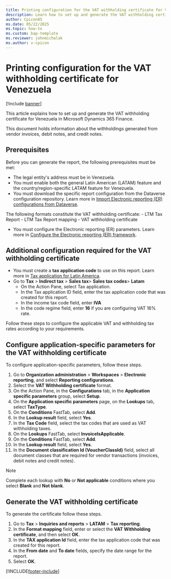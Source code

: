 ```yaml
---
title: Printing configuration for the VAT withholding certificate for Venezuela
description: Learn how to set up and generate the VAT withholding certificate for Venezuela.
author: Cpicon85
ms.date: 05/22/2025
ms.topic: how-to
ms.custom: bap-template
ms.reviewer: johnmichalak
ms.author: v-cpicon
---
```


# Printing configuration for the VAT withholding certificate for Venezuela

[!include [banner](../../includes/banner.md)]

This article explains how to set up and generate the VAT withholding certificate for Venezuela in Microsoft Dynamics 365 Finance.

This document holds information about the withholdings generated from vendor invoices, debit notes, and credit notes.

## Prerequisites

Before you can generate the report, the following prerequisites must be met:

- The legal entity's address must be in Venezuela.
- You must enable both the general Latin American (LATAM) feature and the country/region-specific LATAM feature for Venezuela.
- You must download the specific report configuration from the Dataverse configuration repository. Learn more in [Import Electronic reporting (ER) configurations from Dataverse](../global/workspace/gsw-import-er-config-dataverse.md).

The following formats constitute the VAT withholding certificate:
    - LTM Tax Report
    - LTM Tax Report mapping
    - VAT withholding certificate
   
- You must configure the Electronic reporting (ER) parameters. Learn more in [Configure the Electronic reporting (ER) framework](../../../fin-ops-core/dev-itpro/analytics/electronic-reporting-er-configure-parameters.md).

## Additional configuration required for the VAT withholding certificate

- You must create a **tax application code** to use on this report. Learn more in [Tax application for Latin America](ltm-core-tax-application.md).
- Go to **Tax** \> **Indirect tax** \> **Sales tax**\> **Sales tax codes**\> **Latam**
  - On the Action Pane, select Tax application.
  - In the Tax application ID field, enter the tax application code that was created for this report.
  - In the income tax code field, enter **IVA**
  - In the code regime field, enter **16** if you are configuring VAT 16% rate.
 
Follow these steps to configure the applicable VAT and withholding tax rates according to your requirements.

## Configure application-specific parameters for the VAT withholding certificate

To configure application-specific parameters, follow these steps.

1. Go to **Organization administration** \> **Workspaces** \> **Electronic reporting**, and select **Reporting configurations**.
1. Select the **VAT Withholding certificate** format.
1. On the Action Pane, in the **Configurations** tab, in the **Application specific parameters** group, select **Setup**.
1. On the **Application specific parameters** page, on the **Lookups** tab, select **TaxType**.
1. On the **Conditions** FastTab, select **Add**.
1. In the **Lookup result** field, select **Yes**.
1. In the **Tax Code** field, select the tax codes that are used as VAT withholding taxes.
1. On the **Lookups** FastTab, select **InvoiceIsApplicable**.
1. On the **Conditions** FastTab, select **Add**.
1. In the **Lookup result** field, select **Yes**.
1. In the **Document classification Id (VoucherClassId)** field, select all document classes that are required for vendor transactions (invoices, debit notes and credit notes).
> [!NOTE]
> Complete each lookup with **No** or **Not applicable** conditions where you select **Blank** and **Not blank**.

## Generate the VAT withholding certificate

To generate the certificate follow these steps.

1. Go to **Tax** \> **Inquiries and reports** \> **LATAM** \> **Tax reporting**.
1. In the **Format mapping** field, enter or select the **VAT Withholding certificate**, and then select **OK**.
1. In the **TAX application Id** field, enter the tax application code that was created for this report.
1. In the **From date** and **To date** fields, specify the date range for the report.
1. Select **OK**.

[!INCLUDE[footer-include](../../../includes/footer-banner.md)]
